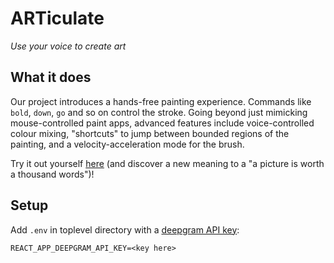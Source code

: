 # ARTiculate
*Use your voice to create art*

## What it does
Our project introduces a hands-free painting experience. Commands like `bold`, `down`, `go` and so on control the stroke. Going beyond just mimicking mouse-controlled paint apps, advanced features include voice-controlled colour mixing, "shortcuts" to jump between bounded regions of the painting, and a velocity-acceleration mode for the brush.

Try it out yourself [here](art-iculate.tech) (and discover a new meaning to a "a picture is worth a thousand words")!

## Setup
Add `.env` in toplevel directory with a [deepgram API key](https://console.deepgram.com/signup):
```
REACT_APP_DEEPGRAM_API_KEY=<key here>
```
